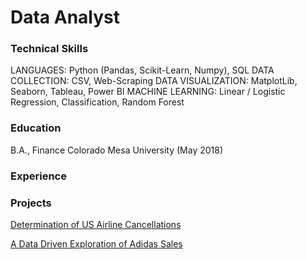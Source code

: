 # Data Analyst
### Technical Skills
LANGUAGES: Python (Pandas, Scikit-Learn, Numpy), SQL
DATA COLLECTION: CSV, Web-Scraping
DATA VISUALIZATION: MatplotLib, Seaborn, Tableau, Power BI
MACHINE LEARNING: Linear / Logistic Regression, Classification, Random Forest

### Education
B.A., Finance  Colorado Mesa University (May 2018)


### Experience


### Projects
[Determination of US Airline Cancellations](https://nbviewer.org/github/apjames50/Determination-of-US-Airline-Cancellations/blob/main/Determination%20of%20US%20Airline%20Cancellations.html)

[A Data Driven Exploration of Adidas Sales]([https://public.tableau.com/authoring/AdidasCapstone/Story1#1](https://public.tableau.com/app/profile/andrew.james6164/viz/AdidasCapstone/Story1)https://public.tableau.com/app/profile/andrew.james6164/viz/AdidasCapstone/Story1)

